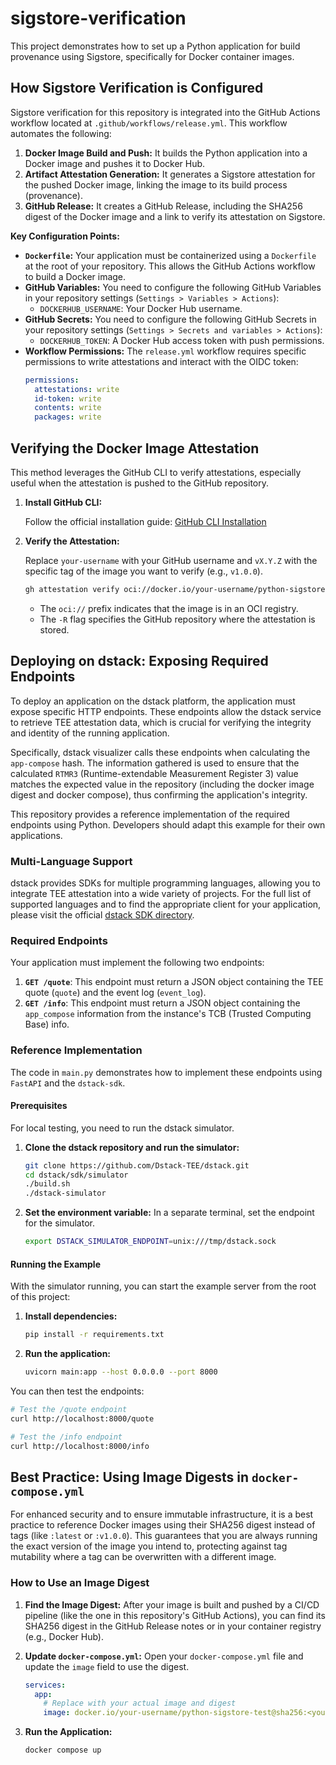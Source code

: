 # sigstore-verification

This project demonstrates how to set up a Python application for build provenance using Sigstore, specifically for Docker container images.

## How Sigstore Verification is Configured

Sigstore verification for this repository is integrated into the GitHub Actions workflow located at `.github/workflows/release.yml`. This workflow automates the following:

1.  **Docker Image Build and Push:** It builds the Python application into a Docker image and pushes it to Docker Hub.
2.  **Artifact Attestation Generation:** It generates a Sigstore attestation for the pushed Docker image, linking the image to its build process (provenance).
3.  **GitHub Release:** It creates a GitHub Release, including the SHA256 digest of the Docker image and a link to verify its attestation on Sigstore.

**Key Configuration Points:**

*   **`Dockerfile`:** Your application must be containerized using a `Dockerfile` at the root of your repository. This allows the GitHub Actions workflow to build a Docker image.
*   **GitHub Variables:** You need to configure the following GitHub Variables in your repository settings (`Settings > Variables > Actions`):
    *   `DOCKERHUB_USERNAME`: Your Docker Hub username.
*   **GitHub Secrets:** You need to configure the following GitHub Secrets in your repository settings (`Settings > Secrets and variables > Actions`):
    *   `DOCKERHUB_TOKEN`: A Docker Hub access token with push permissions.
*   **Workflow Permissions:** The `release.yml` workflow requires specific permissions to write attestations and interact with the OIDC token:
    ```yaml
    permissions:
      attestations: write
      id-token: write
      contents: write
      packages: write
    ```

## Verifying the Docker Image Attestation

This method leverages the GitHub CLI to verify attestations, especially useful when the attestation is pushed to the GitHub repository.

1.  **Install GitHub CLI:**

    Follow the official installation guide: [GitHub CLI Installation](https://github.com/cli/cli#installation)

2.  **Verify the Attestation:**

    Replace `your-username` with your GitHub username and `vX.Y.Z` with the specific tag of the image you want to verify (e.g., `v1.0.0`).

    ```bash
    gh attestation verify oci://docker.io/your-username/python-sigstore-test:vX.Y.Z -R your-username/python-sigstore-test
    ```

    *   The `oci://` prefix indicates that the image is in an OCI registry.
    *   The `-R` flag specifies the GitHub repository where the attestation is stored.

## Deploying on dstack: Exposing Required Endpoints

To deploy an application on the dstack platform, the application must expose specific HTTP endpoints. These endpoints allow the dstack service to retrieve TEE attestation data, which is crucial for verifying the integrity and identity of the running application.

Specifically, dstack visualizer calls these endpoints when calculating the `app-compose` hash. The information gathered is used to ensure that the calculated `RTMR3` (Runtime-extendable Measurement Register 3) value matches the expected value in the repository (including the docker image digest and docker compose), thus confirming the application's integrity.

This repository provides a reference implementation of the required endpoints using Python. Developers should adapt this example for their own applications.

### Multi-Language Support

dstack provides SDKs for multiple programming languages, allowing you to integrate TEE attestation into a wide variety of projects. For the full list of supported languages and to find the appropriate client for your application, please visit the official [dstack SDK directory](https://github.com/Dstack-TEE/dstack/tree/master/sdk).

### Required Endpoints

Your application must implement the following two endpoints:

1.  **`GET /quote`**: This endpoint must return a JSON object containing the TEE quote (`quote`) and the event log (`event_log`).
2.  **`GET /info`**: This endpoint must return a JSON object containing the `app_compose` information from the instance's TCB (Trusted Computing Base) info.

### Reference Implementation

The code in `main.py` demonstrates how to implement these endpoints using `FastAPI` and the `dstack-sdk`.

#### Prerequisites

For local testing, you need to run the dstack simulator.

1.  **Clone the dstack repository and run the simulator:**
    ```bash
    git clone https://github.com/Dstack-TEE/dstack.git
    cd dstack/sdk/simulator
    ./build.sh
    ./dstack-simulator
    ```

2.  **Set the environment variable:**
    In a separate terminal, set the endpoint for the simulator.
    ```bash
    export DSTACK_SIMULATOR_ENDPOINT=unix:///tmp/dstack.sock
    ```

#### Running the Example

With the simulator running, you can start the example server from the root of this project:

1. **Install dependencies:**
   ```bash
   pip install -r requirements.txt
   ```

2. **Run the application:**
   ```bash
   uvicorn main:app --host 0.0.0.0 --port 8000
   ```

You can then test the endpoints:

```bash
# Test the /quote endpoint
curl http://localhost:8000/quote

# Test the /info endpoint
curl http://localhost:8000/info
```

## Best Practice: Using Image Digests in `docker-compose.yml`

For enhanced security and to ensure immutable infrastructure, it is a best practice to reference Docker images using their SHA256 digest instead of tags (like `:latest` or `:v1.0.0`). This guarantees that you are always running the exact version of the image you intend to, protecting against tag mutability where a tag can be overwritten with a different image.

### How to Use an Image Digest

1.  **Find the Image Digest:** After your image is built and pushed by a CI/CD pipeline (like the one in this repository's GitHub Actions), you can find its SHA256 digest in the GitHub Release notes or in your container registry (e.g., Docker Hub).

2.  **Update `docker-compose.yml`:** Open your `docker-compose.yml` file and update the `image` field to use the digest.

    ```yaml
    services:
      app:
        # Replace with your actual image and digest
        image: docker.io/your-username/python-sigstore-test@sha256:<your-image-digest>
    ```

3.  **Run the Application:**

    ```bash
    docker compose up
    ```
